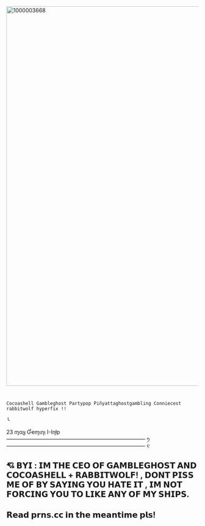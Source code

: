 
<img width="1255" height="993" alt="1000003668" src="https://github.com/user-attachments/assets/28733dee-406a-4298-aba4-dc851e2b0d1d" />

#

    Cocoashell Gambleghost Partypop Piñyattaghostgambling Conniecest rabbitwolf hyperfix !!



      
╰ 

   23 ɱαყ   Ɠҽɱιɳι   Ι-Ιɳƚp –––––––––––––––––––––––––––––––––––––––––––––––––––– ꪆ  –––––––––––––––––––––––––––––––––––––––––––––––––––– ୧

## 💘 𝗕𝗬𝗜 : 𝗜𝗠 𝗧𝗛𝗘 𝗖𝗘𝗢 𝗢𝗙 𝗚𝗔𝗠𝗕𝗟𝗘𝗚𝗛𝗢𝗦𝗧 𝗔𝗡𝗗 𝗖𝗢𝗖𝗢𝗔𝗦𝗛𝗘𝗟𝗟 + 𝗥𝗔𝗕𝗕𝗜𝗧𝗪𝗢𝗟𝗙! , 𝗗𝗢𝗡𝗧 𝗣𝗜𝗦𝗦 𝗠𝗘 𝗢𝗙 𝗕𝗬 𝗦𝗔𝗬𝗜𝗡𝗚 𝗬𝗢𝗨 𝗛𝗔𝗧𝗘 𝗜𝗧 , 𝗜𝗠 𝗡𝗢𝗧 𝗙𝗢𝗥𝗖𝗜𝗡𝗚 𝗬𝗢𝗨 𝗧𝗢 𝗟𝗜𝗞𝗘 𝗔𝗡𝗬 𝗢𝗙 𝗠𝗬 𝗦𝗛𝗜𝗣𝗦. 


## 𝗥𝗲𝗮𝗱 𝗽𝗿𝗻𝘀.𝗰𝗰 𝗶𝗻 𝘁𝗵𝗲 𝗺𝗲𝗮𝗻𝘁𝗶𝗺𝗲 𝗽𝗹𝘀! 


 
